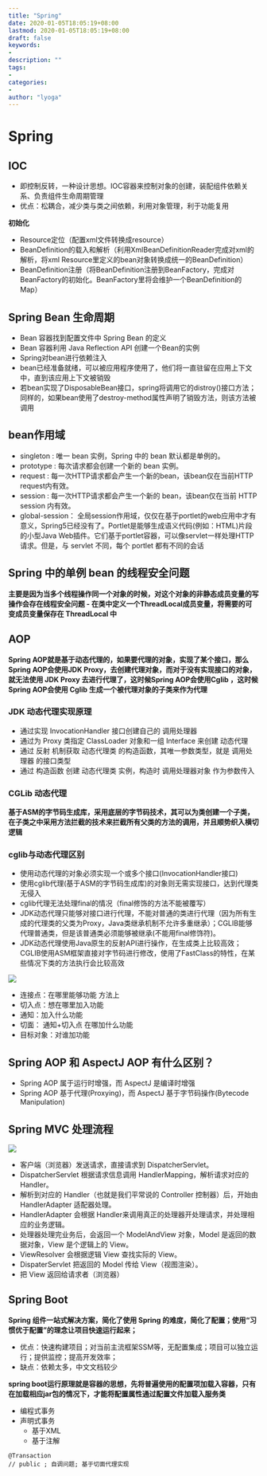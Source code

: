 ```yaml
---
title: "Spring"
date: 2020-01-05T18:05:19+08:00
lastmod: 2020-01-05T18:05:19+08:00
draft: false
keywords:
-
description: ""
tags:
-
categories:
-
author: "lyoga"
---
```


<!--more-->
# **Spring**

## **IOC**

- 即控制反转，一种设计思想。IOC容器来控制对象的创建，装配组件依赖关系、负责组件生命周期管理
- 优点：松耦合，减少类与类之间依赖，利用对象管理，利于功能复用

**初始化**

- Resource定位（配置xml文件转换成resource）
- BeanDefinition的载入和解析（利用XmlBeanDefinitionReader完成对xml的解析，将xml Resource里定义的bean对象转换成统一的BeanDefinition）
- BeanDefinition注册（将BeanDefinition注册到BeanFactory，完成对BeanFactory的初始化。BeanFactory里将会维护一个BeanDefinition的Map）

## **Spring Bean 生命周期**

- Bean 容器找到配置文件中 Spring Bean 的定义
- Bean 容器利用 Java Reflection API 创建一个Bean的实例
- Spring对bean进行依赖注入
- bean已经准备就绪，可以被应用程序使用了，他们将一直驻留在应用上下文中，直到该应用上下文被销毁
- 若bean实现了DisposableBean接口，spring将调用它的distroy()接口方法；同样的，如果bean使用了destroy-method属性声明了销毁方法，则该方法被调用

## **bean作用域**

- singleton : 唯一 bean 实例，Spring 中的 bean 默认都是单例的。
- prototype : 每次请求都会创建一个新的 bean 实例。
- request : 每一次HTTP请求都会产生一个新的bean，该bean仅在当前HTTP request内有效。
- session : 每一次HTTP请求都会产生一个新的 bean，该bean仅在当前 HTTP session 内有效。
- global-session： 全局session作用域，仅仅在基于portlet的web应用中才有意义，Spring5已经没有了。Portlet是能够生成语义代码(例如：HTML)片段的小型Java Web插件。它们基于portlet容器，可以像servlet一样处理HTTP请求。但是，与 servlet 不同，每个 portlet 都有不同的会话

## **Spring 中的单例 bean 的线程安全问题**
**主要是因为当多个线程操作同一个对象的时候，对这个对象的非静态成员变量的写操作会存在线程安全问题 - 在类中定义一个ThreadLocal成员变量，将需要的可变成员变量保存在 ThreadLocal 中**

## **AOP**
**Spring AOP就是基于动态代理的，如果要代理的对象，实现了某个接口，那么Spring AOP会使用JDK Proxy，去创建代理对象，而对于没有实现接口的对象，就无法使用 JDK Proxy 去进行代理了，这时候Spring AOP会使用Cglib ，这时候Spring AOP会使用 Cglib 生成一个被代理对象的子类来作为代理**

### **JDK 动态代理实现原理**

- 通过实现 InvocationHandler 接口创建自己的 调用处理器
- 通过为 Proxy 类指定 ClassLoader 对象和一组 Interface 来创建 动态代理
- 通过 反射 机制获取 动态代理类 的构造函数，其唯一参数类型，就是 调用处理器 的接口类型
- 通过 构造函数 创建 动态代理类 实例，构造时 调用处理器对象 作为参数传入

### **CGLib 动态代理**
**基于ASM的字节码生成库，采用底层的字节码技术，其可以为类创建一个子类，在子类之中采用方法拦截的技术来拦截所有父类的方法的调用，并且顺势织入横切逻辑**

### **cglib与动态代理区别**

- 使用动态代理的对象必须实现一个或多个接口(InvocationHandler接口)
- 使用cglib代理(基于ASM的字节码生成库)的对象则无需实现接口，达到代理类无侵入
- cglib代理无法处理final的情况（final修饰的方法不能被覆写）
- JDK动态代理只能够对接口进行代理，不能对普通的类进行代理（因为所有生成的代理类的父类为Proxy，Java类继承机制不允许多重继承）；CGLIB能够代理普通类，但是该普通类必须能够被继承(不能用final修饰符)。
- JDK动态代理使用Java原生的反射API进行操作，在生成类上比较高效；CGLIB使用ASM框架直接对字节码进行修改，使用了FastClass的特性，在某些情况下类的方法执行会比较高效


![](https://lyoga-1257336739.cos.ap-beijing.myqcloud.com/20200106145619.png)

- 连接点：在哪里能够功能 方法上
- 切入点：想在哪里加入功能
- 通知：加入什么功能
- 切面： 通知+切入点  在哪加什么功能
- 目标对象：对谁加功能

## **Spring AOP 和 AspectJ AOP 有什么区别？**

- Spring AOP 属于运行时增强，而 AspectJ 是编译时增强
- Spring AOP 基于代理(Proxying)，而 AspectJ 基于字节码操作(Bytecode Manipulation)

## **Spring MVC 处理流程**
![](https://lyoga-1257336739.cos.ap-beijing.myqcloud.com/20200106161613.png)

- 客户端（浏览器）发送请求，直接请求到 DispatcherServlet。
- DispatcherServlet 根据请求信息调用 HandlerMapping，解析请求对应的 Handler。
- 解析到对应的 Handler（也就是我们平常说的 Controller 控制器）后，开始由 HandlerAdapter 适配器处理。
- HandlerAdapter 会根据 Handler来调用真正的处理器开处理请求，并处理相应的业务逻辑。
- 处理器处理完业务后，会返回一个 ModelAndView 对象，Model 是返回的数据对象，View 是个逻辑上的 View。
- ViewResolver 会根据逻辑 View 查找实际的 View。
- DispaterServlet 把返回的 Model 传给 View（视图渲染）。
- 把 View 返回给请求者（浏览器）

## **Spring Boot**
**Spring 组件一站式解决方案，简化了使用 Spring 的难度，简化了配置；使用“习惯优于配置”的理念让项目快速运行起来；**

- 优点：快速构建项目；对当前主流框架SSM等，无配置集成；项目可以独立运行；提供监控；提高开发效率；
- 缺点：依赖太多，中文文档较少

**spring boot运行原理就是容器的思想，先将普遍使用的配置项加载入容器，只有在加载相应jar包的情况下，才能将配置属性通过配置文件加载入服务类**


- 编程式事务
- 声明式事务
  - 基于XML
  - 基于注解

```
@Transaction
// public ; 自调问题; 基于切面代理实现
```
